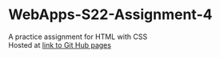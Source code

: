 # WebApps-S22-Assignment-4
A practice assignment for HTML with CSS<br>
Hosted at <a href="https://github.com/44-563-Web-Apps-S22/webapps-s22-assignment-4-Rajitha9595/settings/pages">link to Git Hub pages</a>
